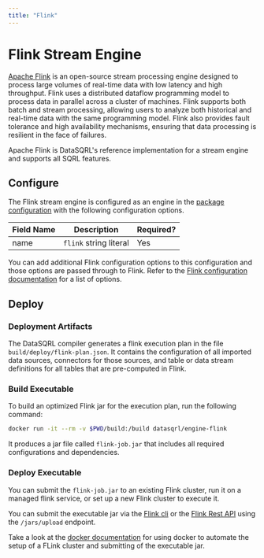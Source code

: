 ```yaml
---
title: "Flink"
---
```


# Flink Stream Engine

[Apache Flink](https://flink.apache.org/) is an open-source stream processing engine designed to process large volumes of real-time data with low latency and high throughput. Flink uses a distributed dataflow programming model to process data in parallel across a cluster of machines. Flink supports both batch and stream processing, allowing users to analyze both historical and real-time data with the same programming model. Flink also provides fault tolerance and high availability mechanisms, ensuring that data processing is resilient in the face of failures.

Apache Flink is DataSQRL's reference implementation for a stream engine and supports all SQRL features.

## Configure

The Flink stream engine is configured as an engine in the [package configuration](../../package-config#engine) with the following configuration options.

| Field Name | Description                                                | Required? |
|------------|------------------------------------------------------------|-----------|
| name       | `flink` string literal                                     | Yes       |

You can add additional Flink configuration options to this configuration and those options are passed through to Flink. Refer to the [Flink configuration documentation](https://nightlies.apache.org/flink/flink-docs-stable/docs/deployment/config/) for a list of options.


## Deploy

### Deployment Artifacts

The DataSQRL compiler generates a flink execution plan in the file `build/deploy/flink-plan.json`. It contains the configuration of all imported data sources, connectors for those sources, and table or data stream definitions for all tables that are pre-computed in Flink.

### Build Executable

To build an optimized Flink jar for the execution plan, run the following command:

```bash
docker run -it --rm -v $PWD/build:/build datasqrl/engine-flink
```

It produces a jar file called `flink-job.jar` that includes all required configurations and dependencies.

### Deploy Executable

You can submit the `flink-job.jar` to an existing Flink cluster, run it on a managed flink service, or set up a new Flink cluster to execute it.

You can submit the executable jar via the [Flink cli](https://nightlies.apache.org/flink/flink-docs-master/docs/deployment/cli/#submitting-a-job) or the [Flink Rest API](https://nightlies.apache.org/flink/flink-docs-master/docs/ops/rest_api/) using the `/jars/upload` endpoint.

Take a look at the [docker documentation](../../deploy/docker) for using docker to automate the setup of a FLink cluster and submitting of the executable jar.